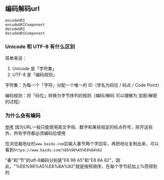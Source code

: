## 编码解码url
```
encodeURI
encodeURIComponent
decodeURI
decodeURIComponent
```

### Unicode 和 UTF-8 有什么区别
简单来说：

1. Unicode 是「字符集」
2. UTF-8 是「编码规则」

字符集：为每一个「字符」分配一个唯一的 ID（学名为码位 / 码点 / Code Point）

编码规则：将「码位」转换为字节序列的规则（编码/解码 可以理解为 加密/解密 的过程）


### 为什么会有编码
[参考](https://www.ruanyifeng.com/blog/2010/02/url_encoding.html)
因为URL一般只能使用英文字母、数字和某些规定的标点符号，除开这些外，所有字符都必须编码后使用

在浏览器地址栏`www.baidu.com`后输入春节两个字回车，再把地址复制出来，可以看到`https://www.baidu.com/%E6%98%A5%E8%8A%82`

"春"和"节"的utf-8编码分别是"E6 98 A5"和"E8 8A 82"，因此，"%E6%98%A5%E8%8A%82"就是按照顺序，在每个字节前加上%而得到的